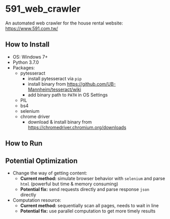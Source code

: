# 591_web_crawler
An automated web crawler for the house rental website: https://www.591.com.tw/


## How to Install 
- OS: Windows 7+
- Python 3.7.0 
- Packages: 
    * pytesseract
        * install pytesseract via `pip`
        * install binary from https://github.com/UB-Mannheim/tesseract/wiki
        * add binary path to `PATH` in OS Settings
    * PIL
    * bs4
    * selenium
    * chrome driver 
       * download & install binary from https://chromedriver.chromium.org/downloads

## How to Run



## Potential Optimization
- Change the way of getting content: 
  * **Current method:** simulate browser behavior with `selenium` and parse `html` (powerful but time & memory consuming)
  * **Potential fix:** send requests directly and parse response `json` directly
- Computation resource: 
  * **Current method:** sequentially scan all pages, needs to wait in line
  * **Potential fix:** use parallel computation to get more timely results
